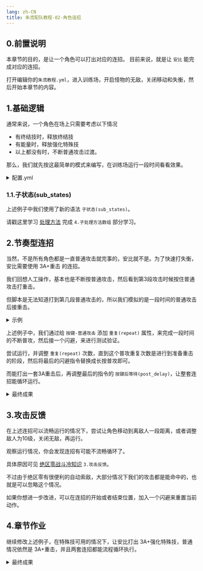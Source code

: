 ```yaml
---
lang: zh-CN
title: 朱鸢配队教程-02-角色连招
---
```


## 0.前置说明

本章节的目的，是让一个角色可以打出对应的连招。 目前来说，就是让 `安比` 能完成对应的连招。

打开编辑你的`朱鸢教程.yml`，进入训练场，开启怪物的无敌，关闭移动和失衡，然后开始本章节的内容。

## 1.基础逻辑

通常来说，一个角色在场上只需要考虑以下情况

- 有终结技时，释放终结技
- 有能量时，释放强化特殊技
- 以上都没有时，不断普通攻击过渡。

那么，我们就先按这最简单的模式来编写，在训练场运行一段时间看看效果。

<details>
<summary>配置.yml</summary>

```yaml
scenes:
  - triggers: [ ]
    interval: 0.02
    handlers:
      - states: "[前台-击破]"
        sub_states:
        - states: "[按键可用-终结技]"
          operations:
            - op_name: "按键-终结技"
              post_delay: 5
        - states: "[按键可用-特殊攻击]"
          operations:
            - op_name: "按键-特殊攻击"
              post_delay: 2
        - states: ""
          operations:
            - op_name: "按键-普通攻击"
              post_delay: 0.05
      - states: "[后台-2-击破]"
        operations:
          - op_name: "按键-切换角色-上一个"
            post_delay: 0.1
      - states: "[后台-1-击破]"
        operations:
          - op_name: "按键-切换角色-下一个"
            post_delay: 0.1
```

</details>

### 1.1.子状态(sub_states)

上述例子中我们使用了新的语法 `子状态(sub_states)`。

请戳这里学习 [处理方法](../basic/basic_04_handlers.md) 完成 `4.子处理方法数组` 部分学习。

## 2.节奏型连招

当然，不是所有角色都是一直普通攻击就完事的，安比就不是。为了快速打失衡，安比需要使用 3A+重击 的连招。

我们回想人工操作，基本也是不断按普通攻击，然后看到第3段攻击时候按住普通攻击打重击。

但脚本是无法知道打到第几段普通攻击的，所以我们模拟的是一段时间的普通攻击后接重击。

<details>
<summary>示例</summary>

```yaml
scenes:
  - triggers: [ ]
    interval: 0.02
    handlers:
      - states: "[前台-击破]"
        sub_states:
          - states: "[按键可用-终结技]"
            operations:
              - op_name: "按键-终结技"
                post_delay: 5
          - states: "[按键可用-特殊攻击]"
            operations:
              - op_name: "按键-特殊攻击"
                post_delay: 2
          - states: ""
            operations:
              - op_name: "按键-普通攻击"
                post_delay: 0.05
                repeat: 20
              - op_name: "按键-闪避"
                post_delay: 1
      - states: "[后台-2-击破]"
        operations:
          - op_name: "按键-切换角色-上一个"
            post_delay: 0.1
      - states: "[后台-1-击破]"
        operations:
          - op_name: "按键-切换角色-下一个"
            post_delay: 0.1
```

</details>

上述例子中，我们通过给 `按键-普通攻击` 添加 `重复(repeat)` 属性，来完成一段时间的不断普攻，然后接一个闪避，来进行测试验证。

尝试运行，并调整 `重复(repeat)` 次数，直到这个普攻重复次数是进行到准备重击的阶段，然后将最后的闪避指令替换成长按普攻即可。

而能打出一套3A重击后，再调整最后的指令的 `按键后等待(post_delay)`，让整套连招能循环运行。

<details>
<summary>最终成果</summary>

```yaml
scenes:
  - triggers: [ ]
    handlers:
      - states: "[前台-击破]"
        sub_states:
        - states: "[按键可用-终结技]"
          operations:
            - op_name: "按键-终结技"
              post_delay: 5
        - states: "[按键可用-特殊攻击]"
          operations:
            - op_name: "按键-特殊攻击"
              post_delay: 2
        - states: ""
          operations:
            - op_name: "按键-普通攻击"
              post_delay: 0.02
              repeat: 200
            - op_name: "按键-闪避"
              post_delay: 0.05
      - states: "[后台-2-击破]"
        operations:
          - op_name: "按键-切换角色-上一个"
            post_delay: 0.1
      - states: "[后台-1-击破]"
        operations:
          - op_name: "按键-切换角色-下一个"
            post_delay: 0.1
```

</details>


## 3.攻击反馈

在上述连招可以流畅运行的情况下，尝试让角色移动到离敌人一段距离，或者调整敌人为10级，关闭无敌，再运行。

观察运行情况，你会发现连招有可能不流畅循环了。

具体原因可见 [绝区零战斗冷知识](../other/battle_knowledge.md) `3.攻击反馈`。

不过由于绝区零有很便利的自动索敌，大部分情况下我们的攻击都是能命中的，也就是可以忽略这个情况。

如果你想进一步改进，可以在连招的开始或者结束位置，加入一个闪避来重置当前动作。

## 4.章节作业

继续修改上述例子，在特殊技可用的情况下，让安比打出 3A+强化特殊技，普通情况依然是 3A+重击，并且两套连招都能流程循环执行。

<details>
<summary>最终成果</summary>

```yaml
scenes:
  - triggers: [ ]
    interval: 0.02
    handlers:
      - states: "[前台-击破]"
        sub_states:
        - states: "[按键可用-终结技]"
          operations:
            - op_name: "按键-终结技"
              post_delay: 5
        - states: "[按键可用-特殊攻击]"
          operations:
            - op_name: "按键-普通攻击"
              post_delay: 0.05
              repeat: 20
            - op_name: "按键-特殊攻击"
              post_delay: 0.05
              repeat: 30
            - op_name: "按键-普通攻击"
              post_delay: 0.05
              repeat: 30
        - states: ""
          operations:
            - op_name: "按键-普通攻击"
              post_delay: 0.05
              repeat: 20
            - op_name: "按键-普通攻击"
              way: "按下"
              press: 2
      - states: "[后台-2-击破]"
        operations:
          - op_name: "按键-切换角色-上一个"
            post_delay: 0.1
      - states: "[后台-1-击破]"
        operations:
          - op_name: "按键-切换角色-下一个"
            post_delay: 0.1
```

</details>